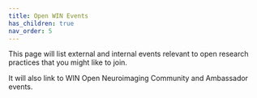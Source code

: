 ```yaml
---
title: Open WIN Events
has_children: true
nav_order: 5
---
```


This page will list external and internal events relevant to open research practices that you might like to join.

It will also link to WIN Open Neuroimaging Community and Ambassador events.

